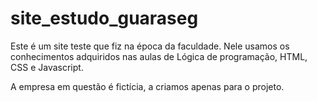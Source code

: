 # site_estudo_guaraseg

Este é um site teste que fiz na época da faculdade. Nele usamos os conhecimentos adquiridos nas aulas de Lógica de programação, HTML, CSS e Javascript. 

A empresa em questão é fictícia, a criamos apenas para o projeto.

